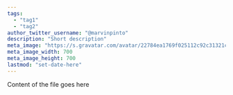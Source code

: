 ```yaml
---
tags:
  - "tag1"
  - "tag2"
author_twitter_username: "@marvinpinto"
description: "Short description"
meta_image: "https://s.gravatar.com/avatar/22784ea1769f025112c92c31321c6bf1?s=700"
meta_image_width: 700
meta_image_height: 700
lastmod: "set-date-here"
---
```


Content of the file goes here
